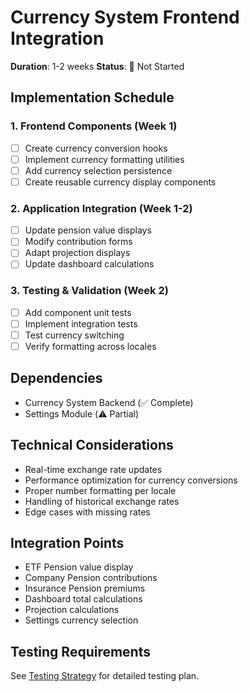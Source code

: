 # Currency System Frontend Integration

**Duration**: 1-2 weeks
**Status**: 📝 Not Started

## Implementation Schedule

### 1. Frontend Components (Week 1)
- [ ] Create currency conversion hooks
- [ ] Implement currency formatting utilities
- [ ] Add currency selection persistence
- [ ] Create reusable currency display components

### 2. Application Integration (Week 1-2)
- [ ] Update pension value displays
- [ ] Modify contribution forms
- [ ] Adapt projection displays
- [ ] Update dashboard calculations

### 3. Testing & Validation (Week 2)
- [ ] Add component unit tests
- [ ] Implement integration tests
- [ ] Test currency switching
- [ ] Verify formatting across locales

## Dependencies
- Currency System Backend (✅ Complete)
- Settings Module (⚠️ Partial)

## Technical Considerations
- Real-time exchange rate updates
- Performance optimization for currency conversions
- Proper number formatting per locale
- Handling of historical exchange rates
- Edge cases with missing rates

## Integration Points
- ETF Pension value display
- Company Pension contributions
- Insurance Pension premiums
- Dashboard total calculations
- Projection calculations
- Settings currency selection

## Testing Requirements
See [Testing Strategy](../../tech/testing/README.md) for detailed testing plan. 